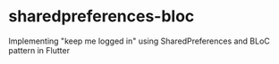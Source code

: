 # sharedpreferences-bloc
Implementing "keep me logged in" using SharedPreferences and BLoC pattern in Flutter
